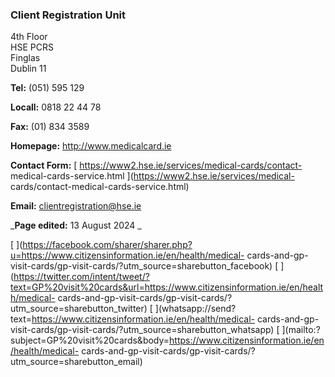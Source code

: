 ###  Client Registration Unit

4th Floor  
HSE PCRS  
Finglas  
Dublin 11

**Tel:** (051) 595 129

**Locall:** 0818 22 44 78

**Fax:** (01) 834 3589

**Homepage:** [ http://www.medicalcard.ie ](http://www.medicalcard.ie)

**Contact Form:** [ https://www2.hse.ie/services/medical-cards/contact-
medical-cards-service.html ](https://www2.hse.ie/services/medical-
cards/contact-medical-cards-service.html)

**Email:** [ clientregistration@hse.ie ](mailto:clientregistration@hse.ie)

_**Page edited:** 13 August 2024 _

[
](https://facebook.com/sharer/sharer.php?u=https://www.citizensinformation.ie/en/health/medical-
cards-and-gp-visit-cards/gp-visit-cards/?utm_source=sharebutton_facebook) [
](https://twitter.com/intent/tweet/?text=GP%20visit%20cards&url=https://www.citizensinformation.ie/en/health/medical-
cards-and-gp-visit-cards/gp-visit-cards/?utm_source=sharebutton_twitter) [
](whatsapp://send?text=https://www.citizensinformation.ie/en/health/medical-
cards-and-gp-visit-cards/gp-visit-cards/?utm_source=sharebutton_whatsapp) [
](mailto:?subject=GP%20visit%20cards&body=https://www.citizensinformation.ie/en/health/medical-
cards-and-gp-visit-cards/gp-visit-cards/?utm_source=sharebutton_email) [
](javascript:void\(0\))
